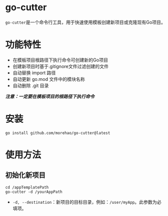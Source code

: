# go-cutter
`go-cutter`是一个命令行工具，用于快速使用模板创建新项目或克隆现有Go项目。

# 功能特性
- 在模板项目根路径下执行命令可创建新的Go项目
- 创建新项目时基于.gitignore文件过滤创建的文件
- 自动替换 import 路径
- 自动更新 go.mod 文件中的模块名称
- 自动删除 .git 目录

***注意：一定要在模板项目的根路径下执行命令***
# 安装
```shell
go install github.com/morehao/go-cutter@latest
```
# 使用方法
## 初始化新项目
```shell
cd /appTemplatePath
go-cutter -d /yourAppPath
```
- `-d, --destination`：新项目的目标目录，例如：`/user/myApp`。此参数为必填项。


